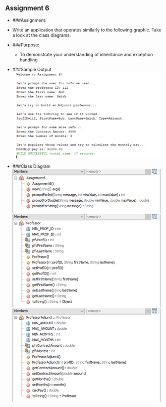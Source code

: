 ## Assignment 6

- ###Assignment: 

 - Write an application that operates similarly to the following graphic. Take a look at the class diagrams.

- ###Purpose: 

  - To demonstrate your understanding of inheritance and exception handling

- ###Sample Output
	![Mock-Up](./Assignment6a.png)
	

- ###Class Diagram
	![Mock-Up](./Assignment6b.png)
	![Mock-Up](./Assignment6c.png)
	![Mock-Up](./Assignment6d.png)